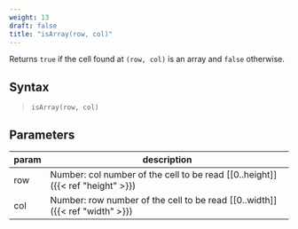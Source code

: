 ```yaml
---
weight: 13
draft: false
title: "isArray(row, col)"
---
```


Returns `true` if the cell found at `(row, col)` is an array and `false` otherwise.

## Syntax

> `isArray(row, col)`

## Parameters

| param    | description                                                                     |
|----------|---------------------------------------------------------------------------------|
| row      | Number: col number of the cell to be read [\[0..height\]]({{< ref "height" >}}) |
| col      | Number: row number of the cell to be read [\[0..width\]]({{< ref "width" >}})   |